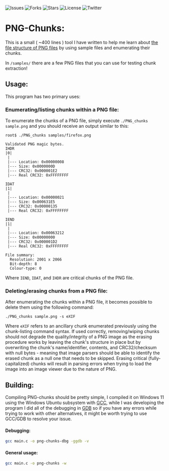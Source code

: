 ![Issues](https://img.shields.io/github/issues/michaellrowley/png-chunks) ![Forks](https://img.shields.io/github/forks/michaellrowley/png-chunks) ![Stars](https://img.shields.io/github/stars/michaellrowley/png-chunks) ![License](https://img.shields.io/github/license/michaellrowley/png-chunks) ![Twitter](https://img.shields.io/twitter/url?url=https%3A%2F%2Fgithub.com%2Fmichaellrowley%2Fpng-chunks)

# PNG-Chunks:
This is a small ( ~400 lines ) tool I have written to help me learn about [the file structure of PNG files](https://en.wikipedia.org/wiki/Portable_Network_Graphics) by using sample files and enumerating their chunks.

In ``/samples/`` there are a few PNG files that you can use for testing chunk extraction!

## Usage:
This program has two primary uses:
### Enumerating/listing chunks within a PNG file:
To enumerate the chunks of a PNG file, simply execute ``./PNG_chunks sample.png`` and you should receive an output similar to this:
```None
root$ ./PNG_chunks samples/firefox.png

Validated PNG magic bytes.
IHDR
|0|
 |
 |--- Location: 0x00000008
 |--- Size: 0x0000000D
 |--- CRC32: 0x000001E2
 |--- Real CRC32: 0xFFFFFFFF

IDAT
|1|
 |
 |--- Location: 0x00000021
 |--- Size: 0x000631E5
 |--- CRC32: 0x00000135
 |--- Real CRC32: 0xFFFFFFFF

IEND
|1|
 |
 |--- Location: 0x00063212
 |--- Size: 0x00000000
 |--- CRC32: 0x000001D2
 |--- Real CRC32: 0xFFFFFFFF

File summary:
  Resolution: 2001 x 2066
  Bit-depth: 8
  Colour-type: 0
```

Where ``IEND``, ``IDAT``, and ``IHDR`` are critical chunks of the PNG file.

### Deleting/erasing chunks from a PNG file:
After enumerating the chunks within a PNG file, it becomes possible to delete them using the following command:
```None
./PNG_chunks sample.png -s eXIF
```
Where ``eXIF`` refers to an ancillary chunk enumerated previously using the chunk-listing command syntax.
If used correctly, removing/wiping chunks should not degrade the quality/integrity of a PNG image as the erasing procedure works by leaving the chunk's structure in place but by overwriting the chunk's name/identifier, contents, and CRC32/checksum with null bytes - meaning that image parsers should be able to identify the erased chunk as a null one that needs to be skipped.
Erasing critical (fully-capitalized) chunks will result in parsing errors when trying to load the image into an image viewer due to the nature of PNG.


## Building:
Compiling PNG-chunks should be pretty simple, I compiled it on Windows 11 using the Windows Ubuntu subsystem with [GCC](https://gcc.gnu.org/), while I was developing the program I did all of the debugging in [GDB](https://www.gnu.org/software/gdb/) so if you have any errors while trying to work with other alternatives, it might be worth trying to use GCC/GDB to resolve your issue.
#### Debugging:
```bash
gcc main.c -o png-chunks-dbg -ggdb -v
```
#### General usage:
```bash
gcc main.c -o png-chunks -w
```